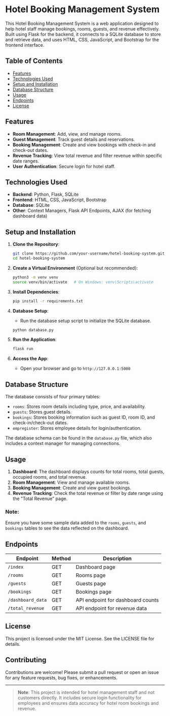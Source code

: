 # Hotel Booking Management System

This Hotel Booking Management System is a web application designed to help hotel staff manage bookings, rooms, guests, and revenue effectively. Built using Flask for the backend, it connects to a SQLite database to store and retrieve data, and uses HTML, CSS, JavaScript, and Bootstrap for the frontend interface.

## Table of Contents
- [Features](#features)
- [Technologies Used](#technologies-used)
- [Setup and Installation](#setup-and-installation)
- [Database Structure](#database-structure)
- [Usage](#usage)
- [Endpoints](#endpoints)
- [License](#license)

## Features
- **Room Management**: Add, view, and manage rooms.
- **Guest Management**: Track guest details and reservations.
- **Booking Management**: Create and view bookings with check-in and check-out dates.
- **Revenue Tracking**: View total revenue and filter revenue within specific date ranges.
- **User Authentication**: Secure login for hotel staff.

## Technologies Used
- **Backend**: Python, Flask, SQLite
- **Frontend**: HTML, CSS, JavaScript, Bootstrap
- **Database**: SQLite
- **Other**: Context Managers, Flask API Endpoints, AJAX (for fetching dashboard data)

## Setup and Installation
1. **Clone the Repository**:
    ```bash
    git clone https://github.com/your-username/hotel-booking-system.git
    cd hotel-booking-system
    ```

2. **Create a Virtual Environment** (Optional but recommended):
    ```bash
    python3 -m venv venv
    source venv/bin/activate   # On Windows: venv\Scripts\activate
    ```

3. **Install Dependencies**:
    ```bash
    pip install -r requirements.txt
    ```

4. **Database Setup**:
    - Run the database setup script to initialize the SQLite database.
    ```python
    python database.py
    ```

5. **Run the Application**:
    ```bash
    flask run
    ```

6. **Access the App**:
    - Open your browser and go to `http://127.0.0.1:5000`

## Database Structure

The database consists of four primary tables:

- `rooms`: Stores room details including type, price, and availability.
- `guests`: Stores guest details.
- `bookings`: Stores booking information such as guest ID, room ID, and check-in/check-out dates.
- `empregister`: Stores employee details for login/authentication.

The database schema can be found in the `database.py` file, which also includes a context manager for managing connections.

## Usage
1. **Dashboard**: The dashboard displays counts for total rooms, total guests, occupied rooms, and total revenue.
2. **Room Management**: View and manage available rooms.
3. **Booking Management**: Create and view guest bookings.
4. **Revenue Tracking**: Check the total revenue or filter by date range using the "Total Revenue" page.

### Note:
Ensure you have some sample data added to the `rooms`, `guests`, and `bookings` tables to see the data reflected on the dashboard.

## Endpoints

| Endpoint           | Method | Description                         |
|--------------------|--------|-------------------------------------|
| `/index`           | GET    | Dashboard page                     |
| `/rooms`           | GET    | Rooms page                         |
| `/guests`          | GET    | Guests page                        |
| `/bookings`        | GET    | Bookings page                      |
| `/dashboard_data`  | GET    | API endpoint for dashboard counts  |
| `/total_revenue`   | GET    | API endpoint for revenue data      |

## License
This project is licensed under the MIT License. See the LICENSE file for details.

## Contributing
Contributions are welcome! Please submit a pull request or open an issue for any feature requests, bug fixes, or enhancements.

---

> **Note**: This project is intended for hotel management staff and not customers directly. It includes secure login functionality for employees and ensures data accuracy for hotel room bookings and revenue.

